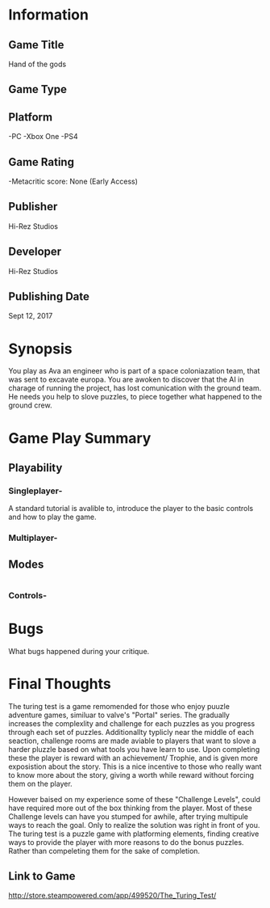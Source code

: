 # Information
## Game Title
Hand of the gods
## Game Type

## Platform
-PC
-Xbox One 
-PS4
## Game Rating
-Metacritic score: None
(Early Access)
## Publisher
Hi-Rez Studios
## Developer
Hi-Rez Studios 
## Publishing Date
Sept 12, 2017
# Synopsis
You play as Ava an engineer who is part of a space coloniazation team, that was sent to excavate europa. You are awoken to discover that the AI in charage of running the project, has lost comunication with the ground team. He needs you help to slove puzzles, to piece together what happened to the ground crew. 

# Game Play Summary
## Playability

### Singleplayer- 
A standard tutorial is avalible to, introduce the player to the basic controls and how to play the game. 

### Multiplayer-
## Modes
# 

#

### Controls- 

# Bugs
What bugs happened during your critique.
# Final Thoughts
The turing test is a game remomended for those who enjoy puuzle adventure games, similuar to valve's "Portal" series. The gradually increases the complexlity and challenge for each puzzles as you progress through each set of puzzles. Additionallty typlicly near the middle of each seaction, challenge rooms are made aviable to players that want to slove a harder pluzzle based on what tools you have learn to use. Upon completing these the player is reward with an achievement/ Trophie, and is given more exposistion about the story. This is a nice incentive to those who really want to know more about the story, giving a worth while reward without forcing them on the player. 

However baised on my experience some of these "Challenge Levels", could have required more out of the box thinking from the player. Most of these Challenge levels can have you stumped for awhile, after trying multipule ways to reach the goal. Only to realize the solution was right in front of you. The turing test is a puzzle game with platforming elements, finding creative ways to provide the player with more reasons to do the bonus puzzles. Rather than compeleting them for the sake of completion. 




## Link to Game
http://store.steampowered.com/app/499520/The_Turing_Test/
